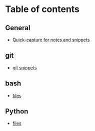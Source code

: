 # Table of contents

## General

* [Quick-capture for notes and snippets](README.md)

## git

* [git snippets](git/git-snippets.md)

## bash

* [files](bash/files.md)

## Python

* [files](python/scripts.md)
